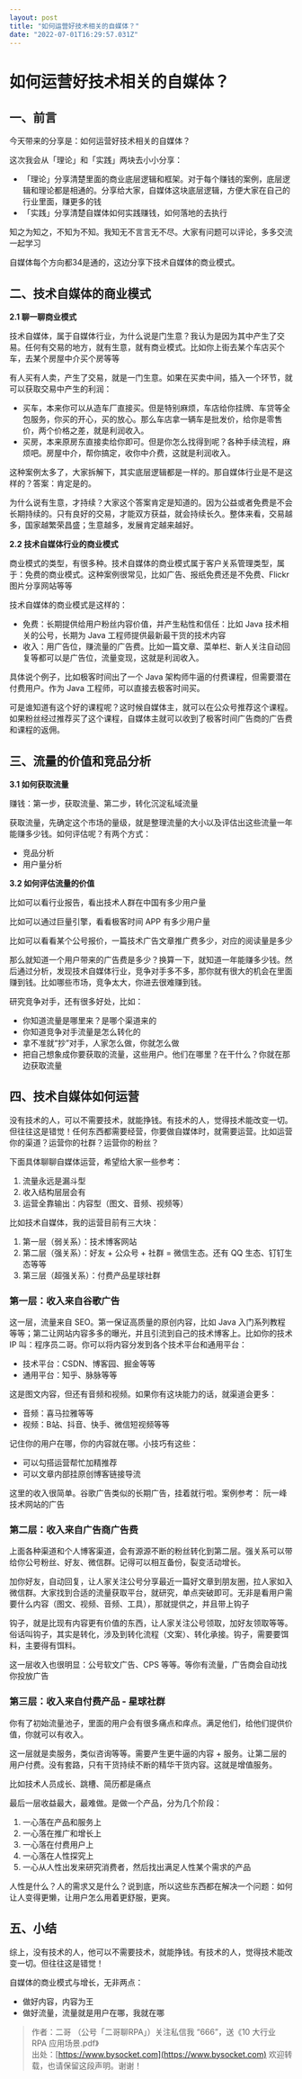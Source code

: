 ```yaml
---
layout: post
title: "如何运营好技术相关的自媒体？"
date: "2022-07-01T16:29:57.031Z"
---
```

如何运营好技术相关的自媒体？
==============

一、前言
----

今天带来的分享是：如何运营好技术相关的自媒体？

这次我会从「理论」和「实践」两块去小小分享：

*   「理论」分享清楚里面的商业底层逻辑和框架。对于每个赚钱的案例，底层逻辑和理论都是相通的。分享给大家，自媒体这块底层逻辑，方便大家在自己的行业里面，赚更多的钱
*   「实践」分享清楚自媒体如何实践赚钱，如何落地的去执行

知之为知之，不知为不知。我知无不言言无不尽。大家有问题可以评论，多多交流一起学习

自媒体每个方向都34是通的，这边分享下技术自媒体的商业模式。

二、技术自媒体的商业模式
------------

**2.1 聊一聊商业模式**

技术自媒体，属于自媒体行业，为什么说是门生意？我认为是因为其中产生了交易。任何有交易的地方，就有生意，就有商业模式。比如你上街去某个车店买个车，去某个房屋中介买个房等等

有人买有人卖，产生了交易，就是一门生意。如果在买卖中间，插入一个环节，就可以获取交易中产生的利润：

*   买车，本来你可以从造车厂直接买。但是特别麻烦，车店给你挂牌、车贷等全包服务，你买的开心，买的放心。那么车店拿一辆车是批发价，给你是零售价，两个价格之差，就是利润收入。
*   买房，本来原房东直接卖给你即可。但是你怎么找得到呢？各种手续流程，麻烦吧。房屋中介，帮你搞定，收你中介费，这就是利润收入。

这种案例太多了，大家拆解下，其实底层逻辑都是一样的。那自媒体行业是不是这样的？答案：肯定是的。

为什么说有生意，才持续？大家这个答案肯定是知道的。因为公益或者免费是不会长期持续的。只有良好的交易，才能双方获益，就会持续长久。整体来看，交易越多，国家越繁荣昌盛；生意越多，发展肯定越来越好。

**2.2 技术自媒体行业的商业模式**

商业模式的类型，有很多种。技术自媒体的商业模式属于客户关系管理类型，属于：免费的商业模式。这种案例很常见，比如广告、报纸免费还是不免费、Flickr 图片分享网站等等

技术自媒体的商业模式是这样的：

*   免费：长期提供给用户粉丝内容价值，并产生粘性和信任：比如 Java 技术相关的公号，长期为 Java 工程师提供最新最干货的技术内容
*   收入：用广告位，赚流量的广告费。比如一篇文章、菜单栏、新人关注自动回复等都可以是广告位，流量变现，这就是利润收入。

具体说个例子，比如极客时间出了一个 Java 架构师牛逼的付费课程，但需要潜在付费用户。作为 Java 工程师，可以直接去极客时间买。

可是谁知道有这个好的课程呢？这时候自媒体主，就可以在公众号推荐这个课程。如果粉丝经过推荐买了这个课程，自媒体主就可以收到了极客时间广告商的广告费和课程的返佣。

三、流量的价值和竞品分析
------------

**3.1 如何获取流量**

赚钱：第一步，获取流量、第二步，转化沉淀私域流量

获取流量，先确定这个市场的量级，就是整理流量的大小以及评估出这些流量一年能赚多少钱。如何评估呢？有两个方式：

*   竞品分析
*   用户量分析

**3.2 如何评估流量的价值**

比如可以看行业报告，看出技术人群在中国有多少用户量

比如可以通过巨量引擎，看看极客时间 APP 有多少用户量

比如可以看看某个公号报价，一篇技术广告文章推广费多少，对应的阅读量是多少

那么就知道一个用户带来的广告费是多少？换算一下，就知道一年能赚多少钱。然后通过分析，发现技术自媒体行业，竞争对手多不多，那你就有很大的机会在里面赚到钱。比如哪些市场，竞争太大，你进去很难赚到钱。

研究竞争对手，还有很多好处，比如：

*   你知道流量是哪里来？是哪个渠道来的
*   你知道竞争对手流量是怎么转化的
*   拿不准就“抄”对手，人家怎么做，你就怎么做
*   把自己想象成你要获取的流量，这些用户。他们在哪里？在干什么？你就在那边获取流量

四、技术自媒体如何运营
-----------

没有技术的人，可以不需要技术，就能挣钱。有技术的人，觉得技术能改变一切。但往往这是错觉！任何东西都需要经营，你要做自媒体时，就需要运营。比如运营你的渠道？运营你的社群？运营你的粉丝？

下面具体聊聊自媒体运营，希望给大家一些参考：

1.  流量永远是漏斗型
2.  收入结构层层会有
3.  运营全靠输出：内容型（图文、音频、视频等）

比如技术自媒体，我的运营目前有三大块：

1.  第一层（弱关系）：技术博客网站
2.  第二层（强关系）：好友 + 公众号 + 社群 = 微信生态。还有 QQ 生态、钉钉生态等等
3.  第三层（超强关系）：付费产品星球社群

### 第一层：收入来自谷歌广告

这一层，流量来自 SEO。第一保证高质量的原创内容，比如 Java 入门系列教程等等；第二让网站内容多多的曝光，并且引流到自己的技术博客上。比如你的技术 IP 叫：程序员二哥。你可以将内容分发到各个技术平台和通用平台：

*   技术平台：CSDN、博客园、掘金等等
*   通用平台：知乎、脉脉等等

这是图文内容，但还有音频和视频。如果你有这块能力的话，就渠道会更多：

*   音频：喜马拉雅等等
*   视频：B站、抖音、快手、微信短视频等等

记住你的用户在哪，你的内容就在哪。小技巧有这些：

*   可以勾搭运营帮忙加精推荐
*   可以文章内部挂原创博客链接导流

这里的收入很简单。谷歌广告类似的长期广告，挂着就行啦。案例参考： 阮一峰 技术网站的广告

### 第二层：收入来自广告商广告费

上面各种渠道和个人博客渠道，会有源源不断的粉丝转化到第二层。强关系可以带给你公号粉丝、好友、微信群。记得可以相互备份，裂变活动增长。

加你好友，自动回复，让人家关注公号分享最近一篇好文章到朋友圈，拉人家如入微信群。大家找到合适的流量获取平台，就研究，单点突破即可。无非是看用户需要什么内容（图文、视频、音频、工具），那就提供之，并且带上钩子

钩子，就是比现有内容更有价值的东西，让人家关注公号领取，加好友领取等等。俗话叫钩子，其实是转化，涉及到转化流程（文案）、转化承接。钩子，需要要饵料，主要得有饵料。

这一层收入也很明显：公号软文广告、CPS 等等。等你有流量，广告商会自动找你投放广告

### 第三层：收入来自付费产品 - 星球社群

你有了初始流量池子，里面的用户会有很多痛点和痒点。满足他们，给他们提供价值，你就可以有收入。

这一层就是卖服务，类似咨询等等。需要产生更牛逼的内容 + 服务。让第二层的用户付费。没有套路，只有干货持续不断的精华干货内容。这就是增值服务。

比如技术人员成长、跳槽、简历都是痛点

最后一层收益最大，最难做。是做一个产品，分为几个阶段：

1.  一心落在产品和服务上
2.  一心落在推广和增长上
3.  一心落在付费用户上
4.  一心落在人性探究上
5.  一心从人性出发来研究消费者，然后找出满足人性某个需求的产品

人性是什么？人的需求又是什么？说到底，所以这些东西都在解决一个问题：如何让人变得更懒，让用户怎么用着更舒服，更爽。

五、小结
----

综上，没有技术的人，他可以不需要技术，就能挣钱。有技术的人，觉得技术能改变一切。但往往这是错觉！

自媒体的商业模式与增长，无非两点：

*   做好内容，内容为王
*   做好流量，流量就是用户在哪，我就在哪

> 作者：二哥 （公号「二哥聊RPA」）关注私信我 “666”，送《10 大行业 RPA 应用场景.pdf》  
> 出处：[https://www.bysocket.com](https://www.bysocket.com) 欢迎转载，也请保留这段声明。谢谢！